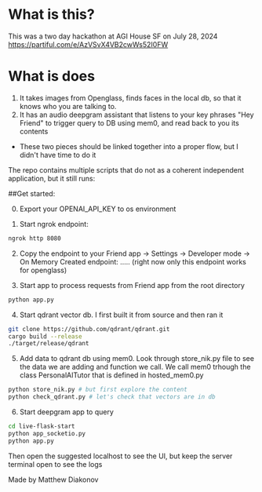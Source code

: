 

# What is this?

This was a two day hackathon at AGI House SF on July 28, 2024
https://partiful.com/e/AzVSvX4VB2cwWs52I0FW

# What is does
1. It takes images from Openglass, finds faces in the local db, so that it knows who you are talking to.
2. It has an audio deepgram assistant that listens to your key phrases "Hey Friend" to trigger query to DB using mem0, and read back to you its contents
* These two pieces should be linked together into a proper flow, but I didn't have time to do it


The repo contains multiple scripts that do not as a coherent independent application, but it still runs:

##Get started:

0. Export your OPENAI_API_KEY to os environment

1. Start ngrok endpoint:
```bash
ngrok http 8080 
```
2. Copy the endpoint to your Friend app
-> Settings
-> Developer mode
-> On Memory Created endpoint: ..... (right now only this endpoint works for openglass)

3. Start app to process requests from Friend app from the root directory
```bash
python app.py
```
4. Start qdrant vector db. I first built it from source and then ran it
```bash
git clone https://github.com/qdrant/qdrant.git
cargo build --release
./target/release/qdrant
```
5. Add data to qdrant db using mem0. Look through store_nik.py file to see the data we are adding and function we call. 
We call mem0 trhough the class PersonalAITutor that is defined in hosted_mem0.py 
```bash
python store_nik.py # but first explore the content
python check_qdrant.py # let's check that vectors are in db
```
6. Start deepgram app to query 
```bash
cd live-flask-start
python app_socketio.py
python app.py
```
Then open the suggested localhost to see the UI, but keep the server terminal open to see the logs


Made by Matthew Diakonov